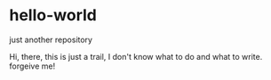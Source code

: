 # hello-world
just another repository

Hi, there, this is just a trail, I don't know what to do and what to write.
forgeive me!
